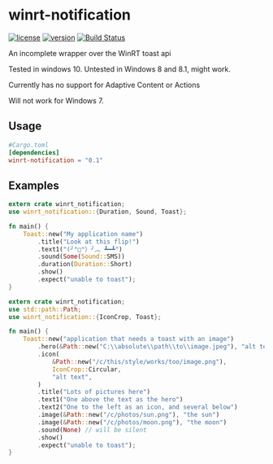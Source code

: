 # winrt-notification

[![license](https://img.shields.io/crates/l/winrt-notification.svg)](https://crates.io/crates/winrt-notification/)
[![version](https://img.shields.io/crates/v/winrt-notification.svg)](https://crates.io/crates/winrt-notification/)
[![Build Status](https://img.shields.io/appveyor/ci/allenbenz/winrt-notification.svg)](https://ci.appveyor.com/project/allenbenz/winrt-notification)

An incomplete wrapper over the WinRT toast api

Tested in windows 10. Untested in Windows 8 and 8.1, might work.

Currently has no support for Adaptive Content or Actions

Will not work for Windows 7.

## Usage

```toml
#Cargo.toml
[dependencies]
winrt-notification = "0.1"
```

## Examples

```rust
extern crate winrt_notification;
use winrt_notification::{Duration, Sound, Toast};

fn main() {
    Toast::new("My application name")
        .title("Look at this flip!")
        .text1("(╯°□°）╯︵ ┻━┻")
        .sound(Some(Sound::SMS))
        .duration(Duration::Short)
        .show()
        .expect("unable to toast");
}
```

```rust
extern crate winrt_notification;
use std::path::Path;
use winrt_notification::{IconCrop, Toast};

fn main() {
    Toast::new("application that needs a toast with an image")
        .hero(&Path::new("C:\\absolute\\path\\to\\image.jpeg"), "alt text")
        .icon(
            &Path::new("/c/this/style/works/too/image.png"),
            IconCrop::Circular,
            "alt text",
        )
        .title("Lots of pictures here")
        .text1("One above the text as the hero")
        .text2("One to the left as an icon, and several below")
        .image(&Path::new("/c/photos/sun.png"), "the sun")
        .image(&Path::new("/c/photos/moon.png"), "the moon")
        .sound(None) // will be silent
        .show()
        .expect("unable to toast");
}

```

